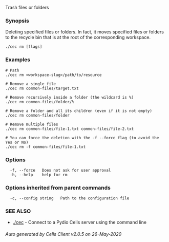 Trash files or folders

### Synopsis

Deleting specified files or folders. In fact, it moves specified files or folders to the recycle bin that is at the root of the corresponding workspace.

```
./cec rm [flags]
```

### Examples

```
# Path
./cec rm <workspace-slug>/path/to/resource

# Remove a single file
./cec rm common-files/target.txt

# Remove recursively inside a folder (the wildcard is %)
./cec rm common-files/folder/%

# Remove a folder and all its children (even if it is not empty)
./cec rm common-files/folder

# Remove multiple files
./cec rm common-files/file-1.txt common-files/file-2.txt

# You can force the deletion with the -f --force flag (to avoid the Yes or No)
./cec rm -f common-files/file-1.txt

```

### Options

```
  -f, --force   Does not ask for user approval
  -h, --help    help for rm
```

### Options inherited from parent commands

```
  -c, --config string   Path to the configuration file
```

### SEE ALSO

* [./cec](./cec)	 - Connect to a Pydio Cells server using the command line

###### Auto generated by Cells Client v2.0.5 on 26-May-2020
